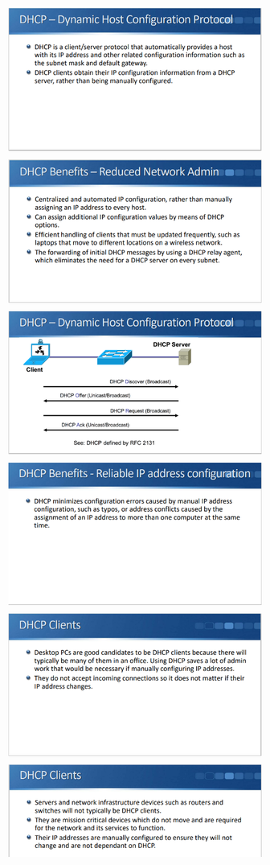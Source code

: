 
![](dhcp.png)


![](dhcp2.png)

![](dhcp3.png)


![](dhcp4.png)

![](dhcp5.png)

![](dhcp6.png)






















































